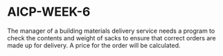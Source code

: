 # AICP-WEEK-6
The manager of a building materials delivery service needs a program to check the contents and weight of sacks to ensure that correct orders are made up for delivery. A price for the order will be calculated.
